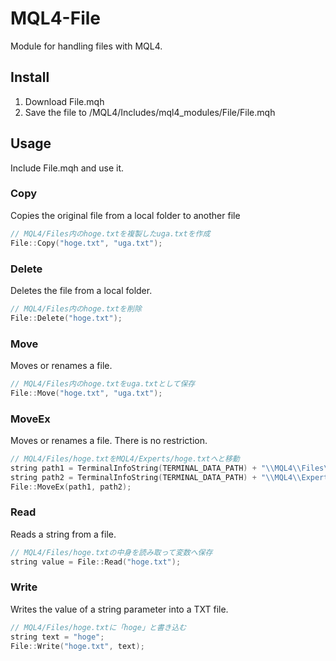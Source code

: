 # MQL4-File
Module for handling files with MQL4.


## Install
1. Download File.mqh
2. Save the file to /MQL4/Includes/mql4_modules/File/File.mqh


## Usage
Include File.mqh and use it.

### Copy
Copies the original file from a local folder to another file
```cpp
// MQL4/Files内のhoge.txtを複製したuga.txtを作成
File::Copy("hoge.txt", "uga.txt");
```

### Delete
Deletes the file from a local folder.
```cpp
// MQL4/Files内のhoge.txtを削除
File::Delete("hoge.txt");
```

### Move
Moves or renames a file.
```cpp
// MQL4/Files内のhoge.txtをuga.txtとして保存
File::Move("hoge.txt", "uga.txt");
```

### MoveEx
Moves or renames a file. There is no restriction.
```cpp
// MQL4/Files/hoge.txtをMQL4/Experts/hoge.txtへと移動
string path1 = TerminalInfoString(TERMINAL_DATA_PATH) + "\\MQL4\\Files\\hoge.txt";
string path2 = TerminalInfoString(TERMINAL_DATA_PATH) + "\\MQL4\\Experts\\hoge.txt";
File::MoveEx(path1, path2);
```

### Read
Reads a string from a file.
```cpp
// MQL4/Files/hoge.txtの中身を読み取って変数へ保存
string value = File::Read("hoge.txt");
```

### Write
Writes the value of a string parameter into a TXT file.
```cpp
// MQL4/Files/hoge.txtに「hoge」と書き込む
string text = "hoge";
File::Write("hoge.txt", text);
```

